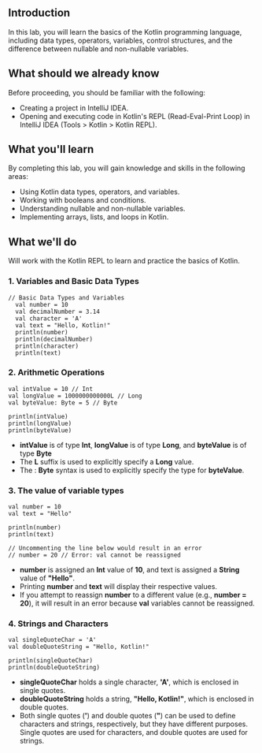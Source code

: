 ## Introduction

In this lab, you will learn the basics of the Kotlin programming language, including data types, operators, variables, control structures, and the difference between nullable and non-nullable variables.

## What should we already know

Before proceeding, you should be familiar with the following:

- Creating a project in IntelliJ IDEA.
- Opening and executing code in Kotlin's REPL (Read-Eval-Print Loop) in IntelliJ IDEA (Tools > Kotlin > Kotlin REPL).

## What you'll learn

By completing this lab, you will gain knowledge and skills in the following areas:

- Using Kotlin data types, operators, and variables.
- Working with booleans and conditions.
- Understanding nullable and non-nullable variables.
- Implementing arrays, lists, and loops in Kotlin.

## What we'll do

Will work with the Kotlin REPL to learn and practice the basics of Kotlin.



### 1. Variables and Basic Data Types
```
// Basic Data Types and Variables
  val number = 10
  val decimalNumber = 3.14
  val character = 'A'
  val text = "Hello, Kotlin!"
  println(number)
  println(decimalNumber)
  println(character)
  println(text)
 ```

### 2. Arithmetic Operations
```
val intValue = 10 // Int
val longValue = 1000000000000L // Long
val byteValue: Byte = 5 // Byte

println(intValue)
println(longValue)
println(byteValue)
```
- **intValue** is of type **Int**, **longValue** is of type **Long**, and **byteValue** is of type **Byte**
- The **L** suffix is used to explicitly specify a **Long** value.
- The : **Byte** syntax is used to explicitly specify the type for **byteValue**.




### 3. The value of variable types
```
val number = 10
val text = "Hello"

println(number)
println(text)

// Uncommenting the line below would result in an error
// number = 20 // Error: val cannot be reassigned
```
- **number** is assigned an **Int** value of **10**, and text is assigned a **String** value of **"Hello"**.
- Printing **number** and **text** will display their respective values.
- If you attempt to reassign **number** to a different value (e.g., **number = 20**), 
it will result in an error because **val** variables cannot be reassigned.


### 4. Strings and Characters
```
val singleQuoteChar = 'A'
val doubleQuoteString = "Hello, Kotlin!"

println(singleQuoteChar)
println(doubleQuoteString)
```
- **singleQuoteChar** holds a single character, **'A'**, which is enclosed in single quotes.
- **doubleQuoteString** holds a string, **"Hello, Kotlin!"**, which is enclosed in double quotes.
- Both single quotes (**'**) and double quotes (**"**) can be used to define characters and strings, respectively, but they have different purposes.
Single quotes are used for characters, and double quotes are used for strings.





